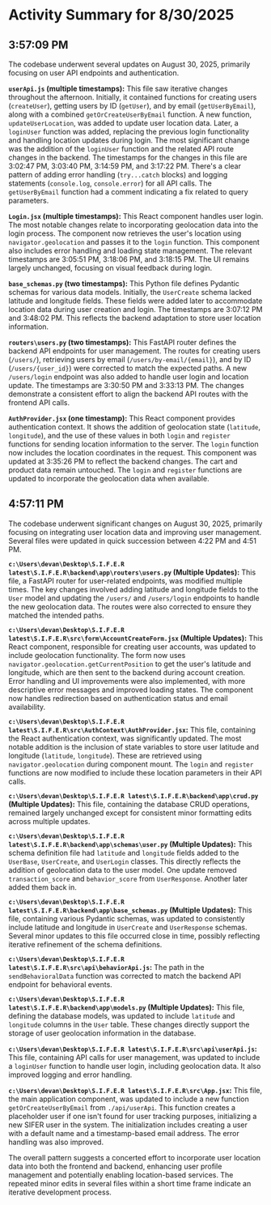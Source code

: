# Activity Summary for 8/30/2025

## 3:57:09 PM
The codebase underwent several updates on August 30, 2025, primarily focusing on user API endpoints and authentication.

**`userApi.js` (multiple timestamps):** This file saw iterative changes throughout the afternoon.  Initially, it contained functions for creating users (`createUser`), getting users by ID (`getUser`), and by email (`getUserByEmail`), along with a combined `getOrCreateUserByEmail` function. A new function, `updateUserLocation`, was added to update user location data.  Later, a `loginUser` function was added, replacing the previous login functionality and handling location updates during login.  The most significant change was the addition of the `loginUser` function and the related API route changes in the backend.  The timestamps for the changes in this file are 3:02:47 PM, 3:03:40 PM, 3:14:59 PM, and 3:17:22 PM.  There's a clear pattern of adding error handling (`try...catch` blocks) and logging statements (`console.log`, `console.error`) for all API calls.  The `getUserByEmail` function had a comment indicating a fix related to query parameters.

**`Login.jsx` (multiple timestamps):**  This React component handles user login.  The most notable changes relate to incorporating geolocation data into the login process. The component now retrieves the user's location using `navigator.geolocation` and passes it to the `login` function.  This component also includes error handling and loading state management. The relevant timestamps are 3:05:51 PM, 3:18:06 PM, and 3:18:15 PM. The UI remains largely unchanged, focusing on visual feedback during login.

**`base_schemas.py` (two timestamps):** This Python file defines Pydantic schemas for various data models.  Initially, the `UserCreate` schema lacked latitude and longitude fields.  These fields were added later to accommodate location data during user creation and login. The timestamps are 3:07:12 PM and 3:48:02 PM. This reflects the backend adaptation to store user location information.

**`routers\users.py` (two timestamps):** This FastAPI router defines the backend API endpoints for user management.  The routes for creating users (`/users/`), retrieving users by email (`/users/by-email/{email}`), and by ID (`/users/{user_id}`) were corrected to match the expected paths.  A new `/users/login` endpoint was also added to handle user login and location update.  The timestamps are 3:30:50 PM and 3:33:13 PM. The changes demonstrate a consistent effort to align the backend API routes with the frontend API calls.

**`AuthProvider.jsx` (one timestamp):** This React component provides authentication context. It shows the addition of geolocation state (`latitude`, `longitude`), and the use of these values in both `login` and `register` functions for sending location information to the server.  The `login` function now includes the location coordinates in the request. This component was updated at 3:35:26 PM to reflect the backend changes.  The cart and product data remain untouched.  The `login` and `register` functions are updated to incorporate the geolocation data when available.


## 4:57:11 PM
The codebase underwent significant changes on August 30, 2025, primarily focusing on integrating user location data and improving user management.  Several files were updated in quick succession between 4:22 PM and 4:51 PM.


**`c:\Users\devan\Desktop\S.I.F.E.R latest\S.I.F.E.R\backend\app\routers\users.py` (Multiple Updates):**  This file, a FastAPI router for user-related endpoints, was modified multiple times. The key changes involved adding latitude and longitude fields to the `User` model and updating the `/users/` and `/users/login` endpoints to handle the new geolocation data.  The routes were also corrected to ensure they matched the intended paths.


**`c:\Users\devan\Desktop\S.I.F.E.R latest\S.I.F.E.R\src\form\AccountCreateForm.jsx` (Multiple Updates):** This React component, responsible for creating user accounts, was updated to include geolocation functionality.  The form now uses `navigator.geolocation.getCurrentPosition` to get the user's latitude and longitude, which are then sent to the backend during account creation. Error handling and UI improvements were also implemented, with more descriptive error messages and improved loading states. The component now handles redirection based on authentication status and email availability.


**`c:\Users\devan\Desktop\S.I.F.E.R latest\S.I.F.E.R\src\AuthContext\AuthProvider.jsx`:** This file, containing the React authentication context, was significantly updated.  The most notable addition is the inclusion of state variables to store user latitude and longitude (`latitude`, `longitude`). These are retrieved using `navigator.geolocation` during component mount. The `login` and `register` functions are now modified to include these location parameters in their API calls.


**`c:\Users\devan\Desktop\S.I.F.E.R latest\S.I.F.E.R\backend\app\crud.py` (Multiple Updates):**  This file, containing the database CRUD operations, remained largely unchanged except for consistent minor formatting edits across multiple updates.


**`c:\Users\devan\Desktop\S.I.F.E.R latest\S.I.F.E.R\backend\app\schemas\user.py` (Multiple Updates):** This schema definition file had  `latitude` and `longitude` fields added to the `UserBase`, `UserCreate`, and `UserLogin` classes.  This directly reflects the addition of geolocation data to the user model.  One update removed `transaction_score` and `behavior_score` from `UserResponse`. Another later added them back in.


**`c:\Users\devan\Desktop\S.I.F.E.R latest\S.I.F.E.R\backend\app\base_schemas.py` (Multiple Updates):**  This file, containing various Pydantic schemas, was updated to consistently include latitude and longitude in `UserCreate` and `UserResponse` schemas. Several minor updates to this file occurred close in time, possibly reflecting iterative refinement of the schema definitions.


**`c:\Users\devan\Desktop\S.I.F.E.R latest\S.I.F.E.R\src\api\behaviorApi.js`:**  The path in the `sendBehavioralData` function was corrected to match the backend API endpoint for behavioral events.


**`c:\Users\devan\Desktop\S.I.F.E.R latest\S.I.F.E.R\backend\app\models.py` (Multiple Updates):** This file, defining the database models, was updated to include `latitude` and `longitude` columns in the `User` table.  These changes directly support the storage of user geolocation information in the database.


**`c:\Users\devan\Desktop\S.I.F.E.R latest\S.I.F.E.R\src\api\userApi.js`:** This file, containing API calls for user management, was updated to include a `loginUser` function to handle user login, including geolocation data.  It also improved logging and error handling.


**`c:\Users\devan\Desktop\S.I.F.E.R latest\S.I.F.E.R\src\App.jsx`:**  This file, the main application component, was updated to include a new function `getOrCreateUserByEmail`  from `./api/userApi`. This function creates a placeholder user if one isn't found for user tracking purposes, initializing a new SIFER user in the system.  The initialization includes creating a user with a default name and a timestamp-based email address.  The error handling was also improved.

The overall pattern suggests a concerted effort to incorporate user location data into both the frontend and backend, enhancing user profile management and potentially enabling location-based services.  The repeated minor edits in several files within a short time frame indicate an iterative development process.
